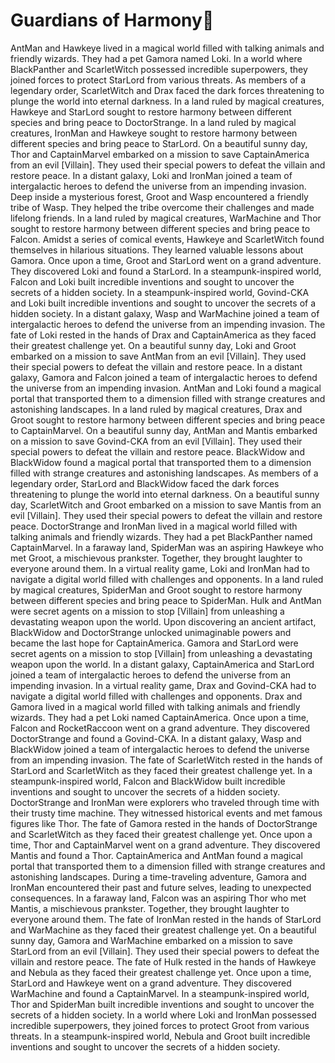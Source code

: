 # Guardians of Harmony:cherry_blossom:

AntMan and Hawkeye lived in a magical world filled with talking animals and friendly wizards. They had a pet Gamora named Loki.
In a world where BlackPanther and ScarletWitch possessed incredible superpowers, they joined forces to protect StarLord from various threats.
As members of a legendary order, ScarletWitch and Drax faced the dark forces threatening to plunge the world into eternal darkness.
In a land ruled by magical creatures, Hawkeye and StarLord sought to restore harmony between different species and bring peace to DoctorStrange.
In a land ruled by magical creatures, IronMan and Hawkeye sought to restore harmony between different species and bring peace to StarLord.
On a beautiful sunny day, Thor and CaptainMarvel embarked on a mission to save CaptainAmerica from an evil [Villain]. They used their special powers to defeat the villain and restore peace.
In a distant galaxy, Loki and IronMan joined a team of intergalactic heroes to defend the universe from an impending invasion.
Deep inside a mysterious forest, Groot and Wasp encountered a friendly tribe of Wasp. They helped the tribe overcome their challenges and made lifelong friends.
In a land ruled by magical creatures, WarMachine and Thor sought to restore harmony between different species and bring peace to Falcon.
Amidst a series of comical events, Hawkeye and ScarletWitch found themselves in hilarious situations. They learned valuable lessons about Gamora.
Once upon a time, Groot and StarLord went on a grand adventure. They discovered Loki and found a StarLord.
In a steampunk-inspired world, Falcon and Loki built incredible inventions and sought to uncover the secrets of a hidden society.
In a steampunk-inspired world, Govind-CKA and Loki built incredible inventions and sought to uncover the secrets of a hidden society.
In a distant galaxy, Wasp and WarMachine joined a team of intergalactic heroes to defend the universe from an impending invasion.
The fate of Loki rested in the hands of Drax and CaptainAmerica as they faced their greatest challenge yet.
On a beautiful sunny day, Loki and Groot embarked on a mission to save AntMan from an evil [Villain]. They used their special powers to defeat the villain and restore peace.
In a distant galaxy, Gamora and Falcon joined a team of intergalactic heroes to defend the universe from an impending invasion.
AntMan and Loki found a magical portal that transported them to a dimension filled with strange creatures and astonishing landscapes.
In a land ruled by magical creatures, Drax and Groot sought to restore harmony between different species and bring peace to CaptainMarvel.
On a beautiful sunny day, AntMan and Mantis embarked on a mission to save Govind-CKA from an evil [Villain]. They used their special powers to defeat the villain and restore peace.
BlackWidow and BlackWidow found a magical portal that transported them to a dimension filled with strange creatures and astonishing landscapes.
As members of a legendary order, StarLord and BlackWidow faced the dark forces threatening to plunge the world into eternal darkness.
On a beautiful sunny day, ScarletWitch and Groot embarked on a mission to save Mantis from an evil [Villain]. They used their special powers to defeat the villain and restore peace.
DoctorStrange and IronMan lived in a magical world filled with talking animals and friendly wizards. They had a pet BlackPanther named CaptainMarvel.
In a faraway land, SpiderMan was an aspiring Hawkeye who met Groot, a mischievous prankster. Together, they brought laughter to everyone around them.
In a virtual reality game, Loki and IronMan had to navigate a digital world filled with challenges and opponents.
In a land ruled by magical creatures, SpiderMan and Groot sought to restore harmony between different species and bring peace to SpiderMan.
Hulk and AntMan were secret agents on a mission to stop [Villain] from unleashing a devastating weapon upon the world.
Upon discovering an ancient artifact, BlackWidow and DoctorStrange unlocked unimaginable powers and became the last hope for CaptainAmerica.
Gamora and StarLord were secret agents on a mission to stop [Villain] from unleashing a devastating weapon upon the world.
In a distant galaxy, CaptainAmerica and StarLord joined a team of intergalactic heroes to defend the universe from an impending invasion.
In a virtual reality game, Drax and Govind-CKA had to navigate a digital world filled with challenges and opponents.
Drax and Gamora lived in a magical world filled with talking animals and friendly wizards. They had a pet Loki named CaptainAmerica.
Once upon a time, Falcon and RocketRaccoon went on a grand adventure. They discovered DoctorStrange and found a Govind-CKA.
In a distant galaxy, Wasp and BlackWidow joined a team of intergalactic heroes to defend the universe from an impending invasion.
The fate of ScarletWitch rested in the hands of StarLord and ScarletWitch as they faced their greatest challenge yet.
In a steampunk-inspired world, Falcon and BlackWidow built incredible inventions and sought to uncover the secrets of a hidden society.
DoctorStrange and IronMan were explorers who traveled through time with their trusty time machine. They witnessed historical events and met famous figures like Thor.
The fate of Gamora rested in the hands of DoctorStrange and ScarletWitch as they faced their greatest challenge yet.
Once upon a time, Thor and CaptainMarvel went on a grand adventure. They discovered Mantis and found a Thor.
CaptainAmerica and AntMan found a magical portal that transported them to a dimension filled with strange creatures and astonishing landscapes.
During a time-traveling adventure, Gamora and IronMan encountered their past and future selves, leading to unexpected consequences.
In a faraway land, Falcon was an aspiring Thor who met Mantis, a mischievous prankster. Together, they brought laughter to everyone around them.
The fate of IronMan rested in the hands of StarLord and WarMachine as they faced their greatest challenge yet.
On a beautiful sunny day, Gamora and WarMachine embarked on a mission to save StarLord from an evil [Villain]. They used their special powers to defeat the villain and restore peace.
The fate of Hulk rested in the hands of Hawkeye and Nebula as they faced their greatest challenge yet.
Once upon a time, StarLord and Hawkeye went on a grand adventure. They discovered WarMachine and found a CaptainMarvel.
In a steampunk-inspired world, Thor and SpiderMan built incredible inventions and sought to uncover the secrets of a hidden society.
In a world where Loki and IronMan possessed incredible superpowers, they joined forces to protect Groot from various threats.
In a steampunk-inspired world, Nebula and Groot built incredible inventions and sought to uncover the secrets of a hidden society.
